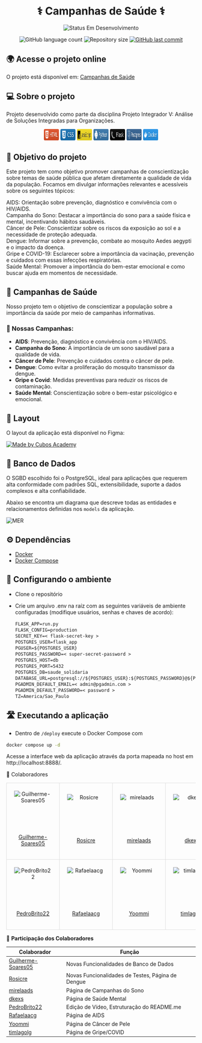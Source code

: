 <div id="doc-header" align="center">
<h1>
⚕️ Campanhas de Saúde ⚕️
</h1>

<p>
    <img alt="Status Em Desenvolvimento" src="https://img.shields.io/badge/STATUS-EM%20DESENVOLVIMENTO-orange">
</p>

<p>
    <img alt="GitHub language count" src="https://img.shields.io/github/languages/count/jvitor-alol/Saude-Solidaria?color=%2304D361">
    <img alt="Repository size" src="https://img.shields.io/github/repo-size/jvitor-alol/Saude-Solidaria"> 
    <a href="https://github.com/jvitor-alol/Saude-Solidaria/commits/main/">
    <img alt="GitHub last commit" src="https://img.shields.io/github/last-commit/jvitor-alol/Saude-Solidaria">
    </a>
</p>
</div>

## 🌍 Acesse o projeto online

O projeto está disponível em: [Campanhas de Saúde](https://rosicre.github.io/Campanhas-de-Saude/)

## 💻 Sobre o projeto

Projeto desenvolvido como parte da disciplina Projeto Integrador V: Análise de Soluções Integradas para Organizações.

<div id="tech-stack" align="center">
  <img src="src/assets/images/html5_logo.svg" alt="HTML" style="width: 40px; height: 30px;">
  <img src="src/assets/images/css3_logo.svg" alt="CSS" style="width: 40px; height: 30px;">
  <img src="src/assets/images/js_logo.svg" alt="JavaScript" style="width: 40px; height: 30px;">
  <img src="src/assets/images/python_logo.svg" alt="Python" style="width: 40px; height: 30px;">
  <img src="src/assets/images/flask_logo.svg" alt="Flask" style="width: 40px; height: 30px;">
  <img src="src/assets/images/postgres_logo.svg" alt="Postgres" style="width: 40px; height: 30px;">
  <img src="src/assets/images/docker_logo.svg" alt="Docker" style="width: 40px; height: 30px;">
</div>

## 🔘 Objetivo do projeto

Este projeto tem como objetivo promover campanhas de conscientização sobre temas de saúde pública que afetam diretamente a qualidade de vida da população. Focamos em divulgar informações relevantes e acessíveis sobre os seguintes tópicos:

AIDS: Orientação sobre prevenção, diagnóstico e convivência com o HIV/AIDS.  
Campanha do Sono: Destacar a importância do sono para a saúde física e mental, incentivando hábitos saudáveis.  
Câncer de Pele: Conscientizar sobre os riscos da exposição ao sol e a necessidade de proteção adequada.  
Dengue: Informar sobre a prevenção, combate ao mosquito Aedes aegypti e o impacto da doença.  
Gripe e COVID-19: Esclarecer sobre a importância da vacinação, prevenção e cuidados com essas infecções respiratórias.  
Saúde Mental: Promover a importância do bem-estar emocional e como buscar ajuda em momentos de necessidade.

## 🏥 Campanhas de Saúde

Nosso projeto tem o objetivo de conscientizar a população sobre a importância da saúde por meio de campanhas informativas.

### 📢 Nossas Campanhas:

- **AIDS**: Prevenção, diagnóstico e convivência com o HIV/AIDS.
- **Campanha do Sono**: A importância de um sono saudável para a qualidade de vida.
- **Câncer de Pele**: Prevenção e cuidados contra o câncer de pele.
- **Dengue**: Como evitar a proliferação do mosquito transmissor da dengue.
- **Gripe e Covid**: Medidas preventivas para reduzir os riscos de contaminação.
- **Saúde Mental**: Conscientização sobre o bem-estar psicológico e emocional.

## 🎨 Layout

O layout da aplicação está disponível no Figma:

[![Made by Cubos Academy](https://img.shields.io/badge/Acessar%20Layout%20-Figma-%2304D361)](https://www.figma.com/files/project/77994470/%F0%9F%93%84-Templates-para-Projetos%2C-Eventos-e-Cursos?fuid=1110596132085818429)

## 🎲 Banco de Dados

O SGBD escolhido foi o PostgreSQL, ideal para aplicações que requerem alta conformidade com padrões SQL, extensibilidade, suporte a dados complexos e alta confiabilidade.

Abaixo se encontra um diagrama que descreve todas as entidades e relacionamentos definidas nos `models` da aplicação.

![MER](./docs/assets/MER.png)

## ⚙️ Dependências

- [Docker](https://docs.docker.com/guides/getting-started/)
- [Docker Compose](https://docs.docker.com/compose/)

## 🔨 Configurando o ambiente

- Clone o repositório

- Crie um arquivo .env na raíz com as seguintes variáveis de ambiente configuradas (modifique usuários, senhas e chaves de acordo):

  ```env
  FLASK_APP=run.py
  FLASK_CONFIG=production
  SECRET_KEY=< flask-secret-key >
  POSTGRES_USER=flask_app
  PGUSER=${POSTGRES_USER}
  POSTGRES_PASSWORD=< super-secret-password >
  POSTGRES_HOST=db
  POSTGRES_PORT=5432
  POSTGRES_DB=saude_solidaria
  DATABASE_URL=postgresql://${POSTGRES_USER}:${POSTGRES_PASSWORD}@${POSTGRES_HOST}:${POSTGRES_PORT}/${POSTGRES_DB}
  PGADMIN_DEFAULT_EMAIL=< admin@pgadmin.com >
  PGADMIN_DEFAULT_PASSWORD=< password >
  TZ=America/Sao_Paulo
  ```

## 🛣️ Executando a aplicação

- Dentro de `/deploy` execute o Docker Compose com

```bash
docker compose up -d
```

Acesse a interface web da aplicação através da porta mapeada no host em http://localhost:8888/.

👥 Colaboradores

<div align="center"> <table style="width: 100%; border-collapse: collapse; text-align: center;"> <tr> <td style="padding: 20px; border: 1px solid #ddd; vertical-align: middle;"> <img src="https://avatars.githubusercontent.com/u/95151247?v=4" alt="Guilherme-Soares05" style="display: block; margin: 0 auto; width: 100px; height: 100px;"> <a href="https://github.com/Guilherme-Soares05" target="_blank"><p>Guilherme-Soares05</p></a> </td> <td style="padding: 20px; border: 1px solid #ddd; vertical-align: middle;"> <img src="https://avatars.githubusercontent.com/u/94906196?v=4" alt="Rosicre" style="display: block; margin: 0 auto; width: 100px; height: 100px;"> <a href="https://github.com/Rosicre" target="_blank"><p>Rosicre</p></a> </td> <td style="padding: 20px; border: 1px solid #ddd; vertical-align: middle;"> <img src="https://avatars.githubusercontent.com/u/142458518?v=4" alt="mirelaads" style="display: block; margin: 0 auto; width: 100px; height: 100px;"> <a href="https://github.com/mirelaads" target="_blank"><p>mirelaads</p></a> </td> <td style="padding: 20px; border: 1px solid #ddd; vertical-align: middle;"> <img src="https://avatars.githubusercontent.com/u/86894587?v=4" alt="dkexs" style="display: block; margin: 0 auto; width: 100px; height: 100px;"> <a href="https://github.com/dkexs" target="_blank"><p>dkexs</p></a> </td> </tr> <tr> <td style="padding: 20px; border: 1px solid #ddd; vertical-align: middle;"> <img src="https://avatars.githubusercontent.com/u/60987344?v=4" alt="PedroBrito22" style="display: block; margin: 0 auto; width: 100px; height: 100px;"> <a href="https://github.com/PedroBrito22" target="_blank"><p>PedroBrito22</p></a> </td> <td style="padding: 20px; border: 1px solid #ddd; vertical-align: middle;"> <img src="https://avatars.githubusercontent.com/u/115372931?v=4" alt="Rafaelaacg" style="display: block; margin: 0 auto; width: 100px; height: 100px;"> <a href="https://github.com/Rafaelaacg" target="_blank"><p>Rafaelaacg</p></a> </td> <td style="padding: 20px; border: 1px solid #ddd; vertical-align: middle;"> <img src="https://avatars.githubusercontent.com/u/78533414?v=4" alt="Yoommi" style="display: block; margin: 0 auto; width: 100px; height: 100px;"> <a href="https://github.com/Yoommi" target="_blank"><p>Yoommi</p></a> </td> <td style="padding: 20px; border: 1px solid #ddd; vertical-align: middle;"> <img src="https://avatars.githubusercontent.com/u/69800107?v=4" alt="timlagolg" style="display: block; margin: 0 auto; width: 100px; height: 100px;"> <a href="https://github.com/timlagolg" target="_blank"><p>timlagolg</p></a> </td> </tr> </table> </div>

👥 **Participação dos Colaboradores**

| Colaborador                                                 | Função                                            |
| ----------------------------------------------------------- | ------------------------------------------------- |
| [Guilherme-Soares05](https://github.com/Guilherme-Soares05) | Novas Funcionalidades de Banco de Dados           |
| [Rosicre](https://github.com/Rosicre)                       | Novas Funcionalidades de Testes, Página de Dengue |
| [mirelaads](https://github.com/mirelaads)                   | Página de Campanhas do Sono                       |
| [dkexs](https://github.com/dkexs)                           | Página de Saúde Mental                            |
| [PedroBrito22](https://github.com/PedroBrito22)             | Edição de Vídeo, Estruturação do README.me        |
| [Rafaelaacg](https://github.com/Rafaelaacg)                 | Página de AIDS                                    |
| [Yoommi](https://github.com/Yoommi)                         | Página de Câncer de Pele                          |
| [timlagolg](https://github.com/timlagolg)                   | Página de Gripe/COVID                             |
